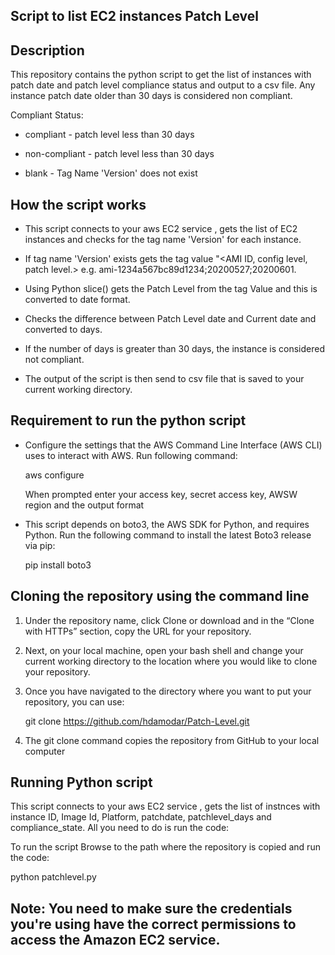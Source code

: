 ## Script to list EC2 instances Patch Level

## Description

This repository contains the python script to get the list of instances with patch date and patch level compliance status and output to a csv file. Any instance patch date older than 30 days is considered non compliant.

Compliant Status:

- compliant - patch level less than 30 days

- non-compliant - patch level less than 30 days

- blank - Tag Name 'Version' does not exist

## How the script works

- This script connects to your aws EC2 service , gets the list of EC2 instances and checks for the tag name 'Version' for each instance.

- If tag name 'Version' exists gets the tag value "<AMI ID, config level, patch level.> e.g.
  ami-1234a567bc89d1234;20200527;20200601.

- Using Python slice() gets the Patch Level from the tag Value  and this is converted to date format.

- Checks the difference between  Patch Level date and Current date and converted to days.

- If the number of days is greater than 30 days, the instance is considered not compliant.

- The output of the script is then send to csv file that is saved to your current working directory.

## Requirement to run the python script

- Configure the settings that the  AWS Command Line Interface (AWS CLI) uses to interact with AWS. Run following command:

  aws configure

  When prompted enter your access key, secret access key, AWSW region and the output format


- This script depends on boto3, the AWS SDK for Python, and requires Python.
  Run the following command  to install the latest Boto3 release via pip:

  pip install boto3

## Cloning the repository using the command line

1. Under the repository name, click Clone or download and in the “Clone with HTTPs” section, copy the URL for your repository.

2. Next, on your local machine, open your bash shell and change your current working directory to the location where you would like to clone your repository.

4. Once you have navigated to the directory where you want to put your repository, you can use:

   git clone https://github.com/hdamodar/Patch-Level.git

3. The git clone command copies the repository from GitHub to your local computer

## Running Python script

This script connects to your aws EC2 service , gets the list of instnces with instance ID, Image Id, Platform, patchdate, patchlevel_days and compliance_state. All you need to do is run the code:

To run the script Browse to the path where the repository is copied and run the code:

python patchlevel.py

## Note: You need to make sure the credentials you're using have the correct permissions to access the Amazon EC2 service.
